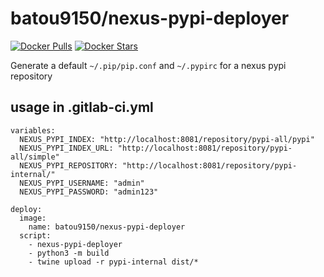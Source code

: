 # batou9150/nexus-pypi-deployer

[![Docker Pulls](https://img.shields.io/docker/pulls/batou9150/nexus-pypi-deployer.svg)](https://hub.docker.com/r/batou9150/nexus-pypi-deployer/)
[![Docker Stars](https://img.shields.io/docker/stars/batou9150/nexus-pypi-deployer.svg)](https://hub.docker.com/r/batou9150/nexus-pypi-deployer/)

Generate a default `~/.pip/pip.conf` and `~/.pypirc` for a nexus pypi repository

## usage in .gitlab-ci.yml

```
variables:
  NEXUS_PYPI_INDEX: "http://localhost:8081/repository/pypi-all/pypi"
  NEXUS_PYPI_INDEX_URL: "http://localhost:8081/repository/pypi-all/simple"
  NEXUS_PYPI_REPOSITORY: "http://localhost:8081/repository/pypi-internal/"
  NEXUS_PYPI_USERNAME: "admin"
  NEXUS_PYPI_PASSWORD: "admin123"

deploy:
  image: 
    name: batou9150/nexus-pypi-deployer
  script: 
    - nexus-pypi-deployer
    - python3 -m build
    - twine upload -r pypi-internal dist/*
```
